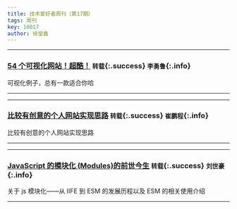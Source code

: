 ```yaml
---
title: 技术爱好者周刊（第17期）
tags: 周刊
key: 10017
author: 徐堂鑫
---
```


---

### [54 个可视化网站！超酷！](https://mp.weixin.qq.com/s/MNnrk7rB_qbYsN58i9oi1A) `转载`{:.success} `李勇鲁`{:.info}

可视化例子，总有一款适合你哈

---

---

### [比较有创意的个人网站实现思路](https://dev.to/0xfloyd/create-an-interactive-3d-portfolio-website-that-stands-out-to-employers-47gc) `转载`{:.success} `崔鹏程`{:.info}

比较有创意的个人网站实现思路

---

---

### [JavaScript 的模块化 (Modules)的前世今生](https://juejin.cn/post/7406238334216241187) `转载`{:.success} `刘世豪`{:.info}

关于 js 模块化——从 IIFE 到 ESM 的发展历程以及 ESM 的相关使用介绍

---
